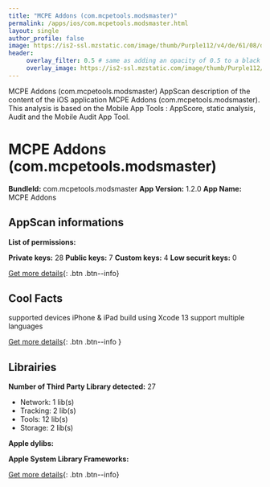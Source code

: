 ```yaml
---
title: "MCPE Addons (com.mcpetools.modsmaster)"
permalink: /apps/ios/com.mcpetools.modsmaster.html
layout: single
author_profile: false
image: https://is2-ssl.mzstatic.com/image/thumb/Purple112/v4/de/61/08/de610828-b113-96cc-515a-3297fb8fad92/AppIcon-0-0-1x_U007emarketing-0-0-0-7-0-0-sRGB-0-0-0-GLES2_U002c0-512MB-85-220-0-0.png/512x512bb.jpg
header: 
     overlay_filter: 0.5 # same as adding an opacity of 0.5 to a black background
     overlay_image: https://is2-ssl.mzstatic.com/image/thumb/Purple112/v4/de/61/08/de610828-b113-96cc-515a-3297fb8fad92/AppIcon-0-0-1x_U007emarketing-0-0-0-7-0-0-sRGB-0-0-0-GLES2_U002c0-512MB-85-220-0-0.png/512x512bb.jpg
---
```

MCPE Addons (com.mcpetools.modsmaster) AppScan description of the content of the iOS application MCPE Addons (com.mcpetools.modsmaster). This analysis is based on the Mobile App Tools : AppScore, static analysis, Audit and the Mobile Audit App Tool.

# MCPE Addons (com.mcpetools.modsmaster)

**BundleId:** com.mcpetools.modsmaster
**App Version:** 1.2.0
**App Name:** MCPE Addons


## AppScan informations 

**List of permissions:** 
  
  
**Private keys:** 28
**Public keys:** 7
**Custom keys:** 4
**Low securit keys:** 0
  
[Get more details](/pricing.html){: .btn .btn--info}

## Cool Facts

supported devices iPhone & iPad
build using Xcode 13
support multiple languages
  
[Get more details](/pricing.html){: .btn .btn--info }

## Librairies 
**Number of Third Party Library detected:** 27
- Network: 1 lib(s)
- Tracking: 2 lib(s)
- Tools: 12 lib(s)
- Storage: 2 lib(s)


**Apple dylibs:**


**Apple System Library Frameworks:**


  
[Get more details](/pricing.html){: .btn .btn--info}

